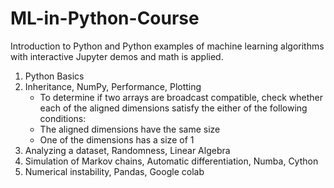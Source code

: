 # ML-in-Python-Course
Introduction to Python and Python examples of machine learning algorithms with interactive Jupyter demos and math is applied.
1) Python Basics
2) Inheritance, NumPy, Performance, Plotting
    - To determine if two arrays are broadcast compatible, check whether each of the aligned dimensions satisfy the either of the following conditions:
    + The aligned dimensions have the same size
    + One of the dimensions has a size of 1
4) Analyzing a dataset, Randomness, Linear Algebra
5) Simulation of Markov chains, Automatic differentiation, Numba,  Cython
6) Numerical instability, Pandas, Google colab
